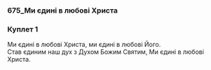 ### 675_Ми єдині в любові Христа
### Куплет 1
Ми єдині в любові Христа, ми єдині в любові Його. <br/>Став єдиним наш дух з Духом Божим Святим, Ми єдині в любові Христа.
